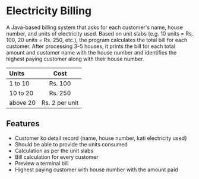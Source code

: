 # Electricity Billing

A Java-based billing system that asks for each customer's name, house number, and units of electricity used. 
Based on  unit slabs (e.g. 10 units = Rs. 100, 20 units = Rs. 250, etc.), the program calculates the total bill for each customer. After processing 3–5 houses, it prints the bill for each total amount and customer name with the house number and identifies the highest paying customer along with their house number.

| Units    |      Cost      |
|:---------|:--------------:|
| 1 to 10  |    Rs. 100     |
| 10 to 20 |    Rs. 250     |
| above 20 | Rs. 2 per unit |


## Features
- Customer ko detail record {name, house number, kati electricity used}
- Should be able to provide the units consumed
- Calculation as per the unit slabs
- Bill calculation for every customer
- Preview a terminal bill
- Highest paying customer with house number with the amount paid
